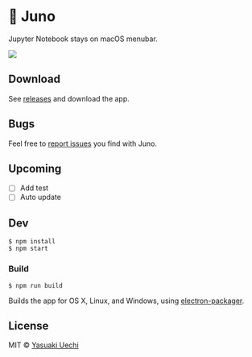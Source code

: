 # :rocket: Juno

Jupyter Notebook stays on macOS menubar.

![](http://randompaper.co.s3.amazonaws.com/juno/screenshot.png)

## Download

See [releases](https://github.com/uetchy/juno/releases) and download the app.

## Bugs

Feel free to [report issues](https://github.com/uetchy/juno/issues/new) you find with Juno.

## Upcoming

- [ ] Add test
- [ ] Auto update

## Dev

```
$ npm install
$ npm start
```

### Build

```
$ npm run build
```

Builds the app for OS X, Linux, and Windows, using [electron-packager](https://github.com/maxogden/electron-packager).


## License

MIT © [Yasuaki Uechi](https://randompaper.co)

